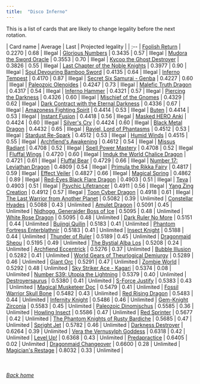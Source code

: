 ```yaml
---
title:  "Disco Inferno"
---
```


This is a list of cards that are likely to change legality before the next rotation.

| Card name | Average | Last | Projected legality |
| :-- |
[Foolish Return](https://db.ygoprodeck.com/card/?search=Foolish%20Return) | 0.2270 | 0.68 | Illegal |
[Glorious Numbers](https://db.ygoprodeck.com/card/?search=Glorious%20Numbers) | 0.3435 | 0.57 | Illegal |
[Mudora the Sword Oracle](https://db.ygoprodeck.com/card/?search=Mudora%20the%20Sword%20Oracle) | 0.3553 | 0.70 | Illegal |
[Kycoo the Ghost Destroyer](https://db.ygoprodeck.com/card/?search=Kycoo%20the%20Ghost%20Destroyer) | 0.3826 | 0.55 | Illegal |
[Last Chapter of the Noble Knights](https://db.ygoprodeck.com/card/?search=Last%20Chapter%20of%20the%20Noble%20Knights) | 0.3977 | 0.90 | Illegal |
[Soul Devouring Bamboo Sword](https://db.ygoprodeck.com/card/?search=Soul%20Devouring%20Bamboo%20Sword) | 0.4135 | 0.64 | Illegal |
[Inferno Tempest](https://db.ygoprodeck.com/card/?search=Inferno%20Tempest) | 0.4170 | 0.87 | Illegal |
[Secret Six Samurai - Genba](https://db.ygoprodeck.com/card/?search=Secret%20Six%20Samurai%20-%20Genba) | 0.4227 | 0.60 | Illegal |
[Paleozoic Olenoides](https://db.ygoprodeck.com/card/?search=Paleozoic%20Olenoides) | 0.4247 | 0.73 | Illegal |
[Malefic Truth Dragon](https://db.ygoprodeck.com/card/?search=Malefic%20Truth%20Dragon) | 0.4317 | 0.54 | Illegal |
[Inferno Hammer](https://db.ygoprodeck.com/card/?search=Inferno%20Hammer) | 0.4321 | 0.57 | Illegal |
[Piercing the Darkness](https://db.ygoprodeck.com/card/?search=Piercing%20the%20Darkness) | 0.4326 | 0.60 | Illegal |
[Mischief of the Gnomes](https://db.ygoprodeck.com/card/?search=Mischief%20of%20the%20Gnomes) | 0.4329 | 0.62 | Illegal |
[Dark Contract with the Eternal Darkness](https://db.ygoprodeck.com/card/?search=Dark%20Contract%20with%20the%20Eternal%20Darkness) | 0.4336 | 0.67 | Illegal |
[Amazoness Fighting Spirit](https://db.ygoprodeck.com/card/?search=Amazoness%20Fighting%20Spirit) | 0.4414 | 0.53 | Illegal |
[Buten](https://db.ygoprodeck.com/card/?search=Buten) | 0.4414 | 0.53 | Illegal |
[Instant Fusion](https://db.ygoprodeck.com/card/?search=Instant%20Fusion) | 0.4418 | 0.56 | Illegal |
[Masked HERO Anki](https://db.ygoprodeck.com/card/?search=Masked%20HERO%20Anki) | 0.4424 | 0.60 | Illegal |
[Silver's Cry](https://db.ygoprodeck.com/card/?search=Silver's%20Cry) | 0.4424 | 0.60 | Illegal |
[Black Metal Dragon](https://db.ygoprodeck.com/card/?search=Black%20Metal%20Dragon) | 0.4432 | 0.65 | Illegal |
[Raviel, Lord of Phantasms](https://db.ygoprodeck.com/card/?search=Raviel,%20Lord%20of%20Phantasms) | 0.4512 | 0.53 | Illegal |
[Stardust Re-Spark](https://db.ygoprodeck.com/card/?search=Stardust%20Re-Spark) | 0.4512 | 0.53 | Illegal |
[Humid Winds](https://db.ygoprodeck.com/card/?search=Humid%20Winds) | 0.4515 | 0.55 | Illegal |
[Archfiend's Awakening](https://db.ygoprodeck.com/card/?search=Archfiend's%20Awakening) | 0.4612 | 0.54 | Illegal |
[Missus Radiant](https://db.ygoprodeck.com/card/?search=Missus%20Radiant) | 0.4708 | 0.52 | Illegal |
[Spell Power Mastery](https://db.ygoprodeck.com/card/?search=Spell%20Power%20Mastery) | 0.4708 | 0.52 | Illegal |
[Fluffal Wings](https://db.ygoprodeck.com/card/?search=Fluffal%20Wings) | 0.4720 | 0.60 | Illegal |
[Imduk the World Chalice Dragon](https://db.ygoprodeck.com/card/?search=Imduk%20the%20World%20Chalice%20Dragon) | 0.4721 | 0.61 | Illegal |
[Fluffal Bear](https://db.ygoprodeck.com/card/?search=Fluffal%20Bear) | 0.4729 | 0.66 | Illegal |
[Number 17: Leviathan Dragon](https://db.ygoprodeck.com/card/?search=Number%2017:%20Leviathan%20Dragon) | 0.4809 | 0.54 | Illegal |
[Primula the Rikka Fairy](https://db.ygoprodeck.com/card/?search=Primula%20the%20Rikka%20Fairy) | 0.4817 | 0.59 | Illegal |
[Effect Veiler](https://db.ygoprodeck.com/card/?search=Effect%20Veiler) | 0.4827 | 0.66 | Illegal |
[Magical Spring](https://db.ygoprodeck.com/card/?search=Magical%20Spring) | 0.4862 | 0.89 | Illegal |
[Red-Eyes Black Flare Dragon](https://db.ygoprodeck.com/card/?search=Red-Eyes%20Black%20Flare%20Dragon) | 0.4903 | 0.51 | Illegal |
[Teva](https://db.ygoprodeck.com/card/?search=Teva) | 0.4903 | 0.51 | Illegal |
[Psychic Lifetrancer](https://db.ygoprodeck.com/card/?search=Psychic%20Lifetrancer) | 0.4911 | 0.56 | Illegal |
[Yang Zing Creation](https://db.ygoprodeck.com/card/?search=Yang%20Zing%20Creation) | 0.4912 | 0.57 | Illegal |
[Toon Cyber Dragon](https://db.ygoprodeck.com/card/?search=Toon%20Cyber%20Dragon) | 0.4918 | 0.61 | Illegal |
[The Last Warrior from Another Planet](https://db.ygoprodeck.com/card/?search=The%20Last%20Warrior%20from%20Another%20Planet) | 0.5082 | 0.39 | Unlimited |
[Constellar Hyades](https://db.ygoprodeck.com/card/?search=Constellar%20Hyades) | 0.5088 | 0.43 | Unlimited |
[Amulet Dragon](https://db.ygoprodeck.com/card/?search=Amulet%20Dragon) | 0.5091 | 0.45 | Unlimited |
[Nidhogg, Generaider Boss of Ice](https://db.ygoprodeck.com/card/?search=Nidhogg,%20Generaider%20Boss%20of%20Ice) | 0.5095 | 0.48 | Unlimited |
[White Rose Dragon](https://db.ygoprodeck.com/card/?search=White%20Rose%20Dragon) | 0.5095 | 0.48 | Unlimited |
[Dark Ruler No More](https://db.ygoprodeck.com/card/?search=Dark%20Ruler%20No%20More) | 0.5151 | 0.44 | Unlimited |
[Bujingi Quilin](https://db.ygoprodeck.com/card/?search=Bujingi%20Quilin) | 0.5183 | 0.41 | Unlimited |
[Phantom Fortress Enterblathnir](https://db.ygoprodeck.com/card/?search=Phantom%20Fortress%20Enterblathnir) | 0.5183 | 0.41 | Unlimited |
[Insect Knight](https://db.ygoprodeck.com/card/?search=Insect%20Knight) | 0.5188 | 0.44 | Unlimited |
[Thunder of Ruler](https://db.ygoprodeck.com/card/?search=Thunder%20of%20Ruler) | 0.5189 | 0.45 | Unlimited |
[Dragonmaid Sheou](https://db.ygoprodeck.com/card/?search=Dragonmaid%20Sheou) | 0.5195 | 0.49 | Unlimited |
[The Bystial Alba Los](https://db.ygoprodeck.com/card/?search=The%20Bystial%20Alba%20Los) | 0.5208 | 0.24 | Unlimited |
[Archfiend Eccentrick](https://db.ygoprodeck.com/card/?search=Archfiend%20Eccentrick) | 0.5276 | 0.37 | Unlimited |
[Bubble Illusion](https://db.ygoprodeck.com/card/?search=Bubble%20Illusion) | 0.5282 | 0.41 | Unlimited |
[World Gears of Theurlogical Demiurgy](https://db.ygoprodeck.com/card/?search=World%20Gears%20of%20Theurlogical%20Demiurgy) | 0.5289 | 0.46 | Unlimited |
[Giant Orc](https://db.ygoprodeck.com/card/?search=Giant%20Orc) | 0.5291 | 0.47 | Unlimited |
[Zombie World](https://db.ygoprodeck.com/card/?search=Zombie%20World) | 0.5292 | 0.48 | Unlimited |
[Sky Striker Ace - Kagari](https://db.ygoprodeck.com/card/?search=Sky%20Striker%20Ace%20-%20Kagari) | 0.5374 | 0.08 | Unlimited |
[Number S39: Utopia the Lightning](https://db.ygoprodeck.com/card/?search=Number%20S39:%20Utopia%20the%20Lightning) | 0.5379 | 0.40 | Unlimited |
[Destroyersaurus](https://db.ygoprodeck.com/card/?search=Destroyersaurus) | 0.5380 | 0.41 | Unlimited |
[S-Force Justify](https://db.ygoprodeck.com/card/?search=S-Force%20Justify) | 0.5383 | 0.43 | Unlimited |
[Magical Musketeer Doc](https://db.ygoprodeck.com/card/?search=Magical%20Musketeer%20Doc) | 0.5479 | 0.41 | Unlimited |
[Fossil Warrior Skull Bone](https://db.ygoprodeck.com/card/?search=Fossil%20Warrior%20Skull%20Bone) | 0.5482 | 0.43 | Unlimited |
[Red Rising Dragon](https://db.ygoprodeck.com/card/?search=Red%20Rising%20Dragon) | 0.5483 | 0.44 | Unlimited |
[Infernity Knight](https://db.ygoprodeck.com/card/?search=Infernity%20Knight) | 0.5486 | 0.46 | Unlimited |
[Gem-Knight Zirconia](https://db.ygoprodeck.com/card/?search=Gem-Knight%20Zirconia) | 0.5583 | 0.45 | Unlimited |
[Paleozoic Dinomischus](https://db.ygoprodeck.com/card/?search=Paleozoic%20Dinomischus) | 0.5585 | 0.36 | Unlimited |
[Howling Insect](https://db.ygoprodeck.com/card/?search=Howling%20Insect) | 0.5586 | 0.47 | Unlimited |
[Red Sprinter](https://db.ygoprodeck.com/card/?search=Red%20Sprinter) | 0.5677 | 0.42 | Unlimited |
[The Phantom Knights of Rusty Bardiche](https://db.ygoprodeck.com/card/?search=The%20Phantom%20Knights%20of%20Rusty%20Bardiche) | 0.5685 | 0.47 | Unlimited |
[Spright Jet](https://db.ygoprodeck.com/card/?search=Spright%20Jet) | 0.5782 | 0.46 | Unlimited |
[Darkness Destroyer](https://db.ygoprodeck.com/card/?search=Darkness%20Destroyer) | 0.6264 | 0.39 | Unlimited |
[Vera the Vernusylph Goddess](https://db.ygoprodeck.com/card/?search=Vera%20the%20Vernusylph%20Goddess) | 0.6318 | 0.42 | Unlimited |
[Level Up!](https://db.ygoprodeck.com/card/?search=Level%20Up!) | 0.6368 | 0.43 | Unlimited |
[Predapractice](https://db.ygoprodeck.com/card/?search=Predapractice) | 0.6405 | 0.02 | Unlimited |
[Dragonmaid Changeover](https://db.ygoprodeck.com/card/?search=Dragonmaid%20Changeover) | 0.6600 | 0.28 | Unlimited |
[Magician's Restage](https://db.ygoprodeck.com/card/?search=Magician's%20Restage) | 0.8032 | 0.33 | Unlimited |

<br>

###### [Back home](index)